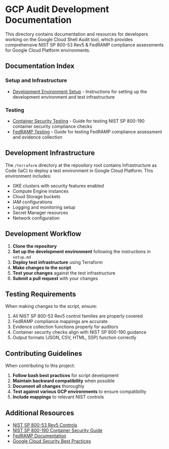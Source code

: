 # GCP Audit Development Documentation

This directory contains documentation and resources for developers working on the Google Cloud Shell Audit tool, which provides comprehensive NIST SP 800-53 Rev5 & FedRAMP compliance assessments for Google Cloud Platform environments.

## Documentation Index

### Setup and Infrastructure
- [Development Environment Setup](setup.md) - Instructions for setting up the development environment and test infrastructure

### Testing
- [Container Security Testing](container_security_testing.md) - Guide for testing NIST SP 800-190 container security compliance checks
- [FedRAMP Testing](fedramp_testing.md) - Guide for testing FedRAMP compliance assessment and evidence collection

## Development Infrastructure

The `/terraform` directory at the repository root contains Infrastructure as Code (IaC) to deploy a test environment in Google Cloud Platform. This environment includes:

- GKE clusters with security features enabled
- Compute Engine instances 
- Cloud Storage buckets
- IAM configurations
- Logging and monitoring setup
- Secret Manager resources
- Network configuration

## Development Workflow

1. **Clone the repository**
2. **Set up the development environment** following the instructions in `setup.md`
3. **Deploy test infrastructure** using Terraform
4. **Make changes to the script**
5. **Test your changes** against the test infrastructure
6. **Submit a pull request** with your changes

## Testing Requirements

When making changes to the script, ensure:

1. All NIST SP 800-53 Rev5 control families are properly covered
2. FedRAMP compliance mappings are accurate
3. Evidence collection functions properly for auditors
4. Container security checks align with NIST SP 800-190 guidance
5. Output formats (JSON, CSV, HTML, SSP) function correctly

## Contributing Guidelines

When contributing to this project:

1. **Follow bash best practices** for script development
2. **Maintain backward compatibility** when possible
3. **Document all changes** thoroughly
4. **Test against various GCP environments** to ensure compatibility
5. **Include mappings** to relevant NIST controls

## Additional Resources

- [NIST SP 800-53 Rev5 Controls](https://csrc.nist.gov/publications/detail/sp/800-53/rev-5/final)
- [NIST SP 800-190 Container Security Guide](https://csrc.nist.gov/publications/detail/sp/800-190/final)
- [FedRAMP Documentation](https://www.fedramp.gov/documents/)
- [Google Cloud Security Best Practices](https://cloud.google.com/security/best-practices)